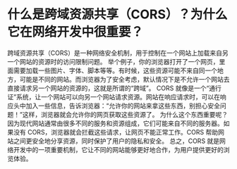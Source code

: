 # 什么是跨域资源共享（CORS）？为什么它在网络开发中很重要？
跨域资源共享（CORS）是一种网络安全机制，用于控制在一个网站上加载来自另一个网站的资源时的访问限制问题。
举个例子，你的浏览器打开了一个网页，里面需要加载一些图片、字体、脚本等等。有时候，这些资源可能不来自同一个地方，可能是不同的网站。而浏览器为了安全考虑，默认情况下是不允许一个网站去直接请求另一个网站的资源的，这就是所谓的“跨域”。
CORS 就像是一个“通行证”系统，让一个网站可以向另一个网站请求资源。网站在响应请求时，可以在响应头中加入一些信息，告诉浏览器：“允许你的网站来拿这些东西，别担心安全问题！”这样，浏览器就会允许你的网页获取这些资源了。
为什么这个东西重要呢？因为现代网站通常由很多不同的服务和资源组成，它们可能来自不同的服务器。如果没有 CORS，浏览器就会拦截这些请求，让网页不能正常工作。CORS 帮助网站之间更安全地分享资源，同时保护了用户的隐私和安全。
总之，CORS 就是网络开发中的一项重要机制，它让不同的网站能够更好地合作，为用户提供更好的浏览体验。
